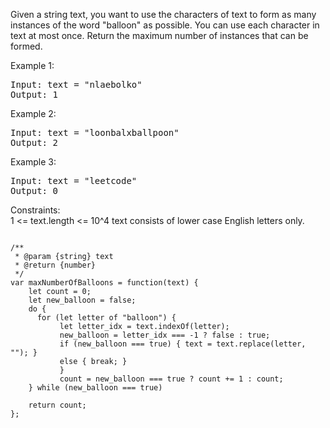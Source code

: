 Given a string text, you want to use the characters of text to form as many instances of the word "balloon" as possible.
You can use each character in text at most once. Return the maximum number of instances that can be formed.

Example 1:
<pre>
Input: text = "nlaebolko"
Output: 1
</pre>

Example 2:
<pre>
Input: text = "loonbalxballpoon"
Output: 2
</pre>

Example 3:
<pre>
Input: text = "leetcode"
Output: 0
</pre>
 
Constraints:  
1 <= text.length <= 10^4
text consists of lower case English letters only.

<pre><code>
/**
 * @param {string} text
 * @return {number}
 */
var maxNumberOfBalloons = function(text) {
    let count = 0;
    let new_balloon = false;
    do {
      for (let letter of "balloon") {
           let letter_idx = text.indexOf(letter);
           new_balloon = letter_idx === -1 ? false : true;
           if (new_balloon === true) { text = text.replace(letter, ""); } 
           else { break; }
           }
           count = new_balloon === true ? count += 1 : count;
    } while (new_balloon === true)
                               
    return count;
};
</code></pre>